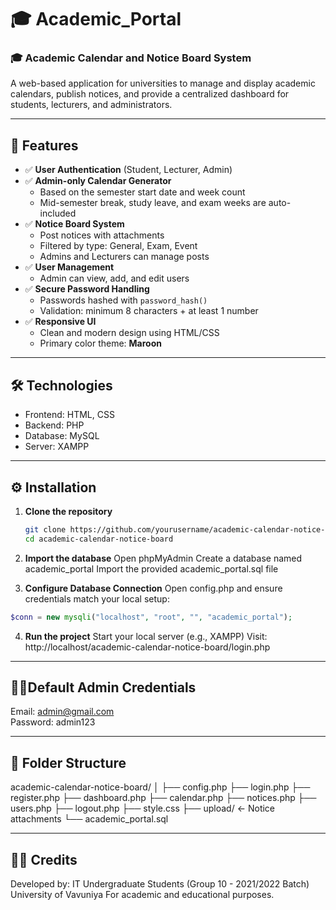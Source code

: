 # 🎓 Academic_Portal
### 🎓 Academic Calendar and Notice Board System

A web-based application for universities to manage and display academic calendars, publish notices, and provide a centralized dashboard for students, lecturers, and administrators.

---

## 📌 Features

- ✅ **User Authentication** (Student, Lecturer, Admin)
- ✅ **Admin-only Calendar Generator**
  - Based on the semester start date and week count
  - Mid-semester break, study leave, and exam weeks are auto-included
- ✅ **Notice Board System**
  - Post notices with attachments
  - Filtered by type: General, Exam, Event
  - Admins and Lecturers can manage posts
- ✅ **User Management**
  - Admin can view, add, and edit users
- ✅ **Secure Password Handling**
  - Passwords hashed with `password_hash()`
  - Validation: minimum 8 characters + at least 1 number
- ✅ **Responsive UI**
  - Clean and modern design using HTML/CSS
  - Primary color theme: **Maroon**

---

## 🛠 Technologies

- Frontend: HTML, CSS
- Backend: PHP
- Database: MySQL
- Server: XAMPP

---
## ⚙️ Installation

1. **Clone the repository**
   ```bash
   git clone https://github.com/yourusername/academic-calendar-notice-board.git
   cd academic-calendar-notice-board
   ```
2. **Import the database**
  Open phpMyAdmin
  Create a database named academic_portal
  Import the provided academic_portal.sql file

3. **Configure Database Connection**
  Open config.php and ensure credentials match your local setup:
```php
$conn = new mysqli("localhost", "root", "", "academic_portal");
```

4. **Run the project**
  Start your local server (e.g., XAMPP)
  Visit: http://localhost/academic-calendar-notice-board/login.php
---

## 👩‍💼Default Admin Credentials
Email: admin@gmail.com <br>
Password: admin123

---
## 📁 Folder Structure

academic-calendar-notice-board/
│
├── config.php
├── login.php
├── register.php
├── dashboard.php
├── calendar.php
├── notices.php
├── users.php
├── logout.php
├── style.css
├── upload/         ← Notice attachments
└── academic_portal.sql

---
## 🧑‍💻 Credits

Developed by:
IT Undergraduate Students (Group 10 - 2021/2022 Batch)
University of Vavuniya
For academic and educational purposes.
